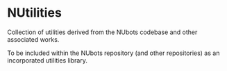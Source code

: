 # NUtilities
Collection of utilities derived from the NUbots codebase and other associated works.

To be included within the NUbots repository (and other repositories) as an incorporated utilities library.

